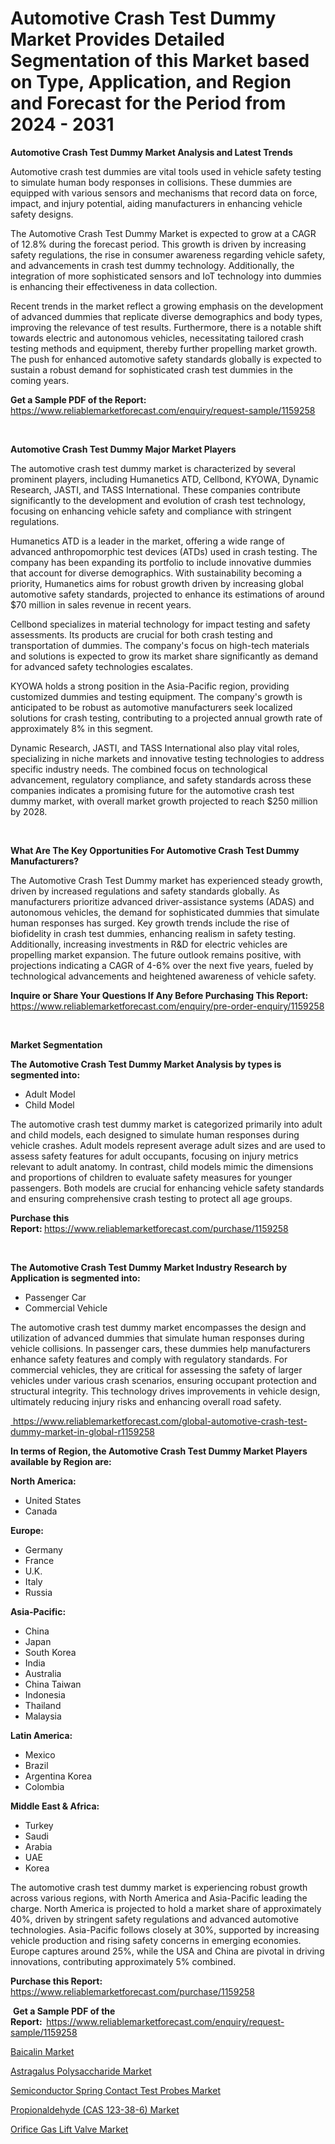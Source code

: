 <p><h1>Automotive Crash Test Dummy Market Provides Detailed Segmentation of this Market based on Type, Application, and Region and Forecast for the Period from 2024 - 2031</h1></p><p><strong>Automotive Crash Test Dummy Market Analysis and Latest Trends</strong></p>
<p><p>Automotive crash test dummies are vital tools used in vehicle safety testing to simulate human body responses in collisions. These dummies are equipped with various sensors and mechanisms that record data on force, impact, and injury potential, aiding manufacturers in enhancing vehicle safety designs. </p><p>The Automotive Crash Test Dummy Market is expected to grow at a CAGR of 12.8% during the forecast period. This growth is driven by increasing safety regulations, the rise in consumer awareness regarding vehicle safety, and advancements in crash test dummy technology. Additionally, the integration of more sophisticated sensors and IoT technology into dummies is enhancing their effectiveness in data collection. </p><p>Recent trends in the market reflect a growing emphasis on the development of advanced dummies that replicate diverse demographics and body types, improving the relevance of test results. Furthermore, there is a notable shift towards electric and autonomous vehicles, necessitating tailored crash testing methods and equipment, thereby further propelling market growth. The push for enhanced automotive safety standards globally is expected to sustain a robust demand for sophisticated crash test dummies in the coming years.</p></p>
<p><strong>Get a Sample PDF of the Report:&nbsp;</strong> <a href="https://www.reliablemarketforecast.com/enquiry/request-sample/1159258?utm_campaign=1130&utm_medium=2&utm_source=Github&utm_content=ia&utm_term=05122024&utm_id=automotive-crash-test-dummy">https://www.reliablemarketforecast.com/enquiry/request-sample/1159258</a></p>
<p>&nbsp;</p>
<p><strong>Automotive Crash Test Dummy Major Market Players</strong></p>
<p><p>The automotive crash test dummy market is characterized by several prominent players, including Humanetics ATD, Cellbond, KYOWA, Dynamic Research, JASTI, and TASS International. These companies contribute significantly to the development and evolution of crash test technology, focusing on enhancing vehicle safety and compliance with stringent regulations.</p><p>Humanetics ATD is a leader in the market, offering a wide range of advanced anthropomorphic test devices (ATDs) used in crash testing. The company has been expanding its portfolio to include innovative dummies that account for diverse demographics. With sustainability becoming a priority, Humanetics aims for robust growth driven by increasing global automotive safety standards, projected to enhance its estimations of around $70 million in sales revenue in recent years.</p><p>Cellbond specializes in material technology for impact testing and safety assessments. Its products are crucial for both crash testing and transportation of dummies. The company's focus on high-tech materials and solutions is expected to grow its market share significantly as demand for advanced safety technologies escalates.</p><p>KYOWA holds a strong position in the Asia-Pacific region, providing customized dummies and testing equipment. The company's growth is anticipated to be robust as automotive manufacturers seek localized solutions for crash testing, contributing to a projected annual growth rate of approximately 8% in this segment.</p><p>Dynamic Research, JASTI, and TASS International also play vital roles, specializing in niche markets and innovative testing technologies to address specific industry needs. The combined focus on technological advancement, regulatory compliance, and safety standards across these companies indicates a promising future for the automotive crash test dummy market, with overall market growth projected to reach $250 million by 2028.</p></p>
<p>&nbsp;</p>
<p><strong>What Are The Key Opportunities For Automotive Crash Test Dummy Manufacturers?</strong></p>
<p><p>The Automotive Crash Test Dummy market has experienced steady growth, driven by increased regulations and safety standards globally. As manufacturers prioritize advanced driver-assistance systems (ADAS) and autonomous vehicles, the demand for sophisticated dummies that simulate human responses has surged. Key growth trends include the rise of biofidelity in crash test dummies, enhancing realism in safety testing. Additionally, increasing investments in R&D for electric vehicles are propelling market expansion. The future outlook remains positive, with projections indicating a CAGR of 4-6% over the next five years, fueled by technological advancements and heightened awareness of vehicle safety.</p></p>
<p><strong>Inquire or Share Your Questions If Any Before Purchasing This Report:</strong> <a href="https://www.reliablemarketforecast.com/enquiry/pre-order-enquiry/1159258?utm_campaign=1130&utm_medium=2&utm_source=Github&utm_content=ia&utm_term=05122024&utm_id=automotive-crash-test-dummy">https://www.reliablemarketforecast.com/enquiry/pre-order-enquiry/1159258</a></p>
<p>&nbsp;</p>
<p><strong>Market Segmentation</strong></p>
<p><strong>The Automotive Crash Test Dummy Market Analysis by types is segmented into:</strong></p>
<p><ul><li>Adult Model</li><li>Child Model</li></ul></p>
<p><p>The automotive crash test dummy market is categorized primarily into adult and child models, each designed to simulate human responses during vehicle crashes. Adult models represent average adult sizes and are used to assess safety features for adult occupants, focusing on injury metrics relevant to adult anatomy. In contrast, child models mimic the dimensions and proportions of children to evaluate safety measures for younger passengers. Both models are crucial for enhancing vehicle safety standards and ensuring comprehensive crash testing to protect all age groups.</p></p>
<p><strong>Purchase this Report:&nbsp;</strong><a href="https://www.reliablemarketforecast.com/purchase/1159258?utm_campaign=1130&utm_medium=2&utm_source=Github&utm_content=ia&utm_term=05122024&utm_id=automotive-crash-test-dummy">https://www.reliablemarketforecast.com/purchase/1159258</a></p>
<p>&nbsp;</p>
<p><strong>The Automotive Crash Test Dummy Market Industry Research by Application is segmented into:</strong></p>
<p><ul><li>Passenger Car</li><li>Commercial Vehicle</li></ul></p>
<p><p>The automotive crash test dummy market encompasses the design and utilization of advanced dummies that simulate human responses during vehicle collisions. In passenger cars, these dummies help manufacturers enhance safety features and comply with regulatory standards. For commercial vehicles, they are critical for assessing the safety of larger vehicles under various crash scenarios, ensuring occupant protection and structural integrity. This technology drives improvements in vehicle design, ultimately reducing injury risks and enhancing overall road safety.</p></p>
<p><a href="https://www.reliablemarketforecast.com/global-automotive-crash-test-dummy-market-in-global-r1159258?utm_campaign=1130&utm_medium=2&utm_source=Github&utm_content=ia&utm_term=05122024&utm_id=automotive-crash-test-dummy">&nbsp;https://www.reliablemarketforecast.com/global-automotive-crash-test-dummy-market-in-global-r1159258</a></p>
<p><strong>In terms of Region, the Automotive Crash Test Dummy Market Players available by Region are:</strong></p>
<p>
    <p> <strong> North America: </strong>
        <ul>
            <li>United States</li>
            <li>Canada</li>
        </ul>
        </p> 
    <p> <strong> Europe: </strong>
        <ul>
            <li>Germany</li>
            <li>France</li>
            <li>U.K.</li>
            <li>Italy</li>
            <li>Russia</li>
        </ul>
        </p> 
    <p> <strong> Asia-Pacific: </strong>
        <ul>
            <li>China</li>
            <li>Japan</li>
            <li>South Korea</li>
            <li>India</li>
            <li>Australia</li>
            <li>China Taiwan</li>
            <li>Indonesia</li>
            <li>Thailand</li>
            <li>Malaysia</li>
        </ul>
        </p> 
    <p> <strong> Latin America: </strong>
        <ul>
            <li>Mexico</li>
            <li>Brazil</li>
            <li>Argentina Korea</li>
            <li>Colombia</li>
        </ul>
        </p> 
    <p> <strong> Middle East & Africa: </strong>
        <ul>
            <li>Turkey</li>
            <li>Saudi</li>
            <li>Arabia</li>
            <li>UAE</li>
            <li>Korea</li>
        </ul>
    </p>
    </p>
<p><p>The automotive crash test dummy market is experiencing robust growth across various regions, with North America and Asia-Pacific leading the charge. North America is projected to hold a market share of approximately 40%, driven by stringent safety regulations and advanced automotive technologies. Asia-Pacific follows closely at 30%, supported by increasing vehicle production and rising safety concerns in emerging economies. Europe captures around 25%, while the USA and China are pivotal in driving innovations, contributing approximately 5% combined.</p></p>
<p><strong>Purchase this Report: </strong><a href="https://www.reliablemarketforecast.com/purchase/1159258?utm_campaign=1130&utm_medium=2&utm_source=Github&utm_content=ia&utm_term=05122024&utm_id=automotive-crash-test-dummy">https://www.reliablemarketforecast.com/purchase/1159258</a></p>
<p>&nbsp;<strong>Get a Sample PDF of the Report:&nbsp;&nbsp;</strong><a href="https://www.reliablemarketforecast.com/enquiry/request-sample/1159258?utm_campaign=1130&utm_medium=2&utm_source=Github&utm_content=ia&utm_term=05122024&utm_id=automotive-crash-test-dummy">https://www.reliablemarketforecast.com/enquiry/request-sample/1159258</a></p>
<p><strong></strong></p>
<p><p><a href="https://www.linkedin.com/pulse/baicalinmarket-size-trends-growth-rate-85-cagr-from-2024-9oase?utm_campaign=1130&utm_medium=2&utm_source=Github&utm_content=ia&utm_term=05122024&utm_id=automotive-crash-test-dummy">Baicalin Market</a></p><p><a href="https://www.linkedin.com/pulse/assessing-effect-ofcompany-theastragalus-polysaccharide-qitde?utm_campaign=1130&utm_medium=2&utm_source=Github&utm_content=ia&utm_term=05122024&utm_id=automotive-crash-test-dummy">Astragalus Polysaccharide Market</a></p><p><a href="https://issuu.com/reportprime-2/docs/semiconductor-spring-contact-test-probes-market-si?utm_campaign=1130&utm_medium=2&utm_source=Github&utm_content=ia&utm_term=05122024&utm_id=automotive-crash-test-dummy">Semiconductor Spring Contact Test Probes Market</a></p><p><a href="https://github.com/RickHolmes3/Market-Research-Report-List-7/blob/main/propionaldehyde-cas-123-38-6-market.md?utm_campaign=1130&utm_medium=2&utm_source=Github&utm_content=ia&utm_term=05122024&utm_id=automotive-crash-test-dummy">Propionaldehyde (CAS 123-38-6) Market</a></p><p><a href="https://issuu.com/reportprime-2/docs/orifice-gas-lift-valve-market-size-2030.pptx?utm_campaign=1130&utm_medium=2&utm_source=Github&utm_content=ia&utm_term=05122024&utm_id=automotive-crash-test-dummy">Orifice Gas Lift Valve Market</a></p></p>